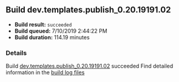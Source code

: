 ## Build dev.templates.publish_0.20.19191.02
- **Build result:** `succeeded`
- **Build queued:** 7/10/2019 2:44:22 PM
- **Build duration:** 114.19 minutes
### Details
Build [dev.templates.publish_0.20.19191.02](https://winappstudio.visualstudio.com/web/build.aspx?pcguid=a4ef43be-68ce-4195-a619-079b4d9834c2&builduri=vstfs%3a%2f%2f%2fBuild%2fBuild%2f29409) succeeded
Find detailed information in the [build log files](https://uwpctdiags.blob.core.windows.net/buildlogs/dev.templates.publish_0.20.19191.02_logs.zip)
